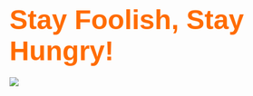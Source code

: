 # <Font Color=#FF6C00 face="Arial" size=10>__Stay Foolish, Stay Hungry!__</Font>
![](https://images5.alphacoders.com/535/535050.jpg)

